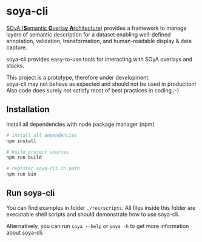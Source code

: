# soya-cli

[SOyA (**S**emantic **O**verla**y** **A**rchitecture)](https://www.ownyourdata.eu/en/soya/) provides a framework to manage layers of semantic description for a dataset enabling well-defined annotation, validation, transformation, and human-readable display & data capture.

soya-cli provides easy-to-use tools for interacting with SOyA overlays and stacks.

This project is a prototype, therefore under development. \
soya-cli may not behave as expected and should not be used in production! \
Also code does surely not satisfy most of best practices in coding :-)

## Installation

Install all dependencies with node package manager (npm)

```bash
# install all dependencies
npm install

# build project sources
npm run build

# register soya-cli in path
npm run bin
```

## Run soya-cli

You can find examples in folder `./res/scripts`. All files inside this folder are executable shell scripts and should demonstrate how to use soya-cli.

Alternatively, you can run `soya --help` or `soya -h` to get more information about soya-cli.